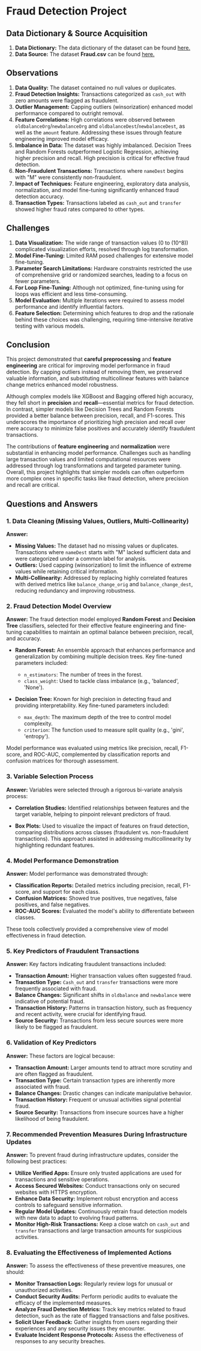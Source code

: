 # Fraud Detection Project
## Data Dictionary & Source Acquisition
1. **Data Dictionary:** The data dictionary of the dataset can be found [here.](https://drive.google.com/uc?id=1VQ-HAm0oHbv0GmDKP2iqqFNc5aI91OLn&export=download)
2. **Data Source:** The dataset **Fraud.csv** can be found [here.](https://drive.google.com/uc?export=download&confirm=6gh6&id=1VNpyNkGxHdskfdTNRSjjyNa5qC9u0JyV)


## Observations

1. **Data Quality:** The dataset contained no null values or duplicates.
2. **Fraud Detection Insights:** Transactions categorized as `cash_out` with zero amounts were flagged as fraudulent.
3. **Outlier Management:** Capping outliers (winsorization) enhanced model performance compared to outright removal.
4. **Feature Correlations:** High correlations were observed between `oldbalanceOrg`/`newbalanceOrg` and `oldbalanceDest`/`newbalanceDest`, as well as the `amount` feature. Addressing these issues through feature engineering improved model efficacy.
5. **Imbalance in Data:** The dataset was highly imbalanced. Decision Trees and Random Forests outperformed Logistic Regression, achieving higher precision and recall. High precision is critical for effective fraud detection.
6. **Non-Fraudulent Transactions:** Transactions where `nameDest` begins with "M" were consistently non-fraudulent.
7. **Impact of Techniques:** Feature engineering, exploratory data analysis, normalization, and model fine-tuning significantly enhanced fraud detection accuracy.
8. **Transaction Types:** Transactions labeled as `cash_out` and `transfer` showed higher fraud rates compared to other types.

## Challenges

1. **Data Visualization:** The wide range of transaction values (0 to \(10^8\)) complicated visualization efforts, resolved through log transformation.
2. **Model Fine-Tuning:** Limited RAM posed challenges for extensive model fine-tuning.
3. **Parameter Search Limitations:** Hardware constraints restricted the use of comprehensive grid or randomized searches, leading to a focus on fewer parameters.
4. **For Loop Fine-Tuning:** Although not optimized, fine-tuning using for loops was efficient and less time-consuming.
5. **Model Evaluation:** Multiple iterations were required to assess model performance and identify influential factors.
6. **Feature Selection:** Determining which features to drop and the rationale behind these choices was challenging, requiring time-intensive iterative testing with various models.

## Conclusion

This project demonstrated that **careful preprocessing** and **feature engineering** are critical for improving model performance in fraud detection. By capping outliers instead of removing them, we preserved valuable information, and substituting multicollinear features with balance change metrics enhanced model robustness.

Although complex models like XGBoost and Bagging offered high accuracy, they fell short in **precision** and **recall**—essential metrics for fraud detection. In contrast, simpler models like Decision Trees and Random Forests provided a better balance between precision, recall, and F1-scores. This underscores the importance of prioritizing high precision and recall over mere accuracy to minimize false positives and accurately identify fraudulent transactions.

The contributions of **feature engineering** and **normalization** were substantial in enhancing model performance. Challenges such as handling large transaction values and limited computational resources were addressed through log transformations and targeted parameter tuning. Overall, this project highlights that simpler models can often outperform more complex ones in specific tasks like fraud detection, where precision and recall are critical.

## Questions and Answers

### 1. Data Cleaning (Missing Values, Outliers, Multi-Collinearity)

**Answer:**
- **Missing Values:** The dataset had no missing values or duplicates. Transactions where `nameDest` starts with "M" lacked sufficient data and were categorized under a common label for analysis.
- **Outliers:** Used capping (winsorization) to limit the influence of extreme values while retaining critical information.
- **Multi-Collinearity:** Addressed by replacing highly correlated features with derived metrics like `balance_change_orig` and `balance_change_dest`, reducing redundancy and improving robustness.

### 2. Fraud Detection Model Overview

**Answer:** 
The fraud detection model employed **Random Forest** and **Decision Tree** classifiers, selected for their effective feature engineering and fine-tuning capabilities to maintain an optimal balance between precision, recall, and accuracy.

- **Random Forest:** An ensemble approach that enhances performance and generalization by combining multiple decision trees. Key fine-tuned parameters included:
  - `n_estimators`: The number of trees in the forest.
  - `class_weight`: Used to tackle class imbalance (e.g., 'balanced', 'None').

- **Decision Tree:** Known for high precision in detecting fraud and providing interpretability. Key fine-tuned parameters included:
  - `max_depth`: The maximum depth of the tree to control model complexity.
  - `criterion`: The function used to measure split quality (e.g., 'gini', 'entropy').

Model performance was evaluated using metrics like precision, recall, F1-score, and ROC-AUC, complemented by classification reports and confusion matrices for thorough assessment.

### 3. Variable Selection Process

**Answer:**
Variables were selected through a rigorous bi-variate analysis process:

- **Correlation Studies:** Identified relationships between features and the target variable, helping to pinpoint relevant predictors of fraud.
  
- **Box Plots:** Used to visualize the impact of features on fraud detection, comparing distributions across classes (fraudulent vs. non-fraudulent transactions). This approach assisted in addressing multicollinearity by highlighting redundant features.

### 4. Model Performance Demonstration

**Answer:**
Model performance was demonstrated through:

- **Classification Reports:** Detailed metrics including precision, recall, F1-score, and support for each class.
- **Confusion Matrices:** Showed true positives, true negatives, false positives, and false negatives.
- **ROC-AUC Scores:** Evaluated the model's ability to differentiate between classes.

These tools collectively provided a comprehensive view of model effectiveness in fraud detection.

### 5. Key Predictors of Fraudulent Transactions

**Answer:**
Key factors indicating fraudulent transactions included:

- **Transaction Amount:** Higher transaction values often suggested fraud.
- **Transaction Type:** `Cash_out` and `transfer` transactions were more frequently associated with fraud.
- **Balance Changes:** Significant shifts in `oldbalance` and `newbalance` were indicative of potential fraud.
- **Transaction History:** Patterns in transaction history, such as frequency and recent activity, were crucial for identifying fraud.
- **Source Security:** Transactions from less secure sources were more likely to be flagged as fraudulent.

### 6. Validation of Key Predictors

**Answer:**
These factors are logical because:
- **Transaction Amount:** Larger amounts tend to attract more scrutiny and are often flagged as fraudulent.
- **Transaction Type:** Certain transaction types are inherently more associated with fraud.
- **Balance Changes:** Drastic changes can indicate manipulative behavior.
- **Transaction History:** Frequent or unusual activities signal potential fraud.
- **Source Security:** Transactions from insecure sources have a higher likelihood of being fraudulent.

### 7. Recommended Prevention Measures During Infrastructure Updates

**Answer:**
To prevent fraud during infrastructure updates, consider the following best practices:

- **Utilize Verified Apps:** Ensure only trusted applications are used for transactions and sensitive operations.
- **Access Secured Websites:** Conduct transactions only on secured websites with HTTPS encryption.
- **Enhance Data Security:** Implement robust encryption and access controls to safeguard sensitive information.
- **Regular Model Updates:** Continuously retrain fraud detection models with new data to adapt to evolving fraud patterns.
- **Monitor High-Risk Transactions:** Keep a close watch on `cash_out` and `transfer` transactions and large transaction amounts for suspicious activities.

### 8. Evaluating the Effectiveness of Implemented Actions

**Answer:**
To assess the effectiveness of these preventive measures, one should:

- **Monitor Transaction Logs:** Regularly review logs for unusual or unauthorized activities.
- **Conduct Security Audits:** Perform periodic audits to evaluate the efficacy of the implemented measures.
- **Analyze Fraud Detection Metrics:** Track key metrics related to fraud detection, such as the rate of flagged transactions and false positives.
- **Solicit User Feedback:** Gather insights from users regarding their experiences and any security issues they encounter.
- **Evaluate Incident Response Protocols:** Assess the effectiveness of responses to any security breaches.
